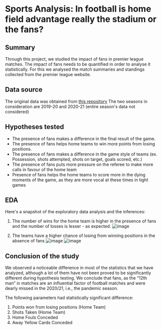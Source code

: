 # Sports Analysis: In football is home field advantage really the stadium or the fans? 

## Summary
Through this project, we studied the impact of fans in premier league matches. The impact of fans needs to be quantified in order to analyse it statistically. For this we analysed the match summaries and standings collected from the premier league website.  

## Data source
The original data was obtained from [this repository](https://github.com/bicachu/EPL-fans-presence-experiment/blob/main/data/premier_league_matches.csv) 
The two seasons in consideration are 2019-20 and 2020-21 (entire season's data not considered)

## Hypotheses tested

* The presence of fans makes a difference in the final result of the game.
* The presence of fans helps home teams to win more points from losing positions.
* The presence of fans makes a difference in the game style of teams (ex. Possession, shots attempted, shots on target, goals scored, etc.)
* The presence of fans puts more pressure on the referee to make more calls in favour of the home team
* Presence of fans helps the home teams to score more in the dying moments of the game, as they are more vocal at these times in tight games

## EDA 

Here's a snapshot of the exploratory data analysis and the inferences: 

1. The number of wins for the home team is higher in the presence of fans and the number of losses is lesser - as expected.
![image](https://user-images.githubusercontent.com/55476275/196046492-26347bd0-b2b5-4cd7-9587-fd78cc4842d7.png) 

 
2. The teams have a higher chance of losing from winning positions in the absence of fans
![image](https://user-images.githubusercontent.com/55476275/196046840-a2b10b7e-2c49-460f-9a9e-0d0cfb9acaf7.png)
![image](https://user-images.githubusercontent.com/55476275/196046847-27aa932f-3a9d-4988-90ed-30ab1d966210.png)


## Conclusion of the study 

We observed a noticeable difference in most of the statistics that we have analyzed, although a lot of them have not been proved to be significantly different during hypothesis testing. We conclude that fans, as the “12th man” in matches are an influential factor of football matches and were dearly missed in the 2020/21, i.e., the pandemic season.

The following parameters had statistically significant difference: 

  1. Points won from losing positions (Home Team)
  2. Shots Taken (Home Team)
  3. Home Fouls Conceded
  4. Away Yellow Cards Conceded



